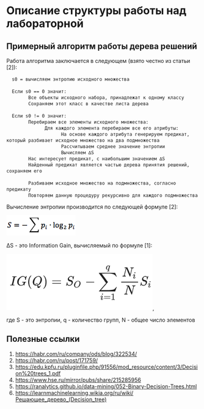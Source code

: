 # Описание структуры работы над лабораторной

## Примерный алгоритм работы дерева решений

Работа алгоритма заключается в следующем (взято честно из статьи [2]):

      s0 = вычисляем энтропию исходного множества
      
      Если s0 == 0 значит:
            Все объекты исходного набора, принадлежат к одному классу
            Сохраняем этот класс в качестве листа дерева
            
      Если s0 != 0 значит:
            Перебираем все элементы исходного множества:
                  Для каждого элемента перебираем все его атрибуты:
                        На основе каждого атрибута генерируем предикат, который разбивает исходное множество на два подмножества
                        Рассчитываем среднее значение энтропии
                        Вычисляем ∆S
            Нас интересует предикат, с наибольшим значением ∆S
            Найденный предикат является частью дерева принятия решений, сохраняем его
            
            Разбиваем исходное множество на подмножества, согласно предикату
            Повторяем данную процедуру рекурсивно для каждого подмножества

Вычисление энтропии производится по следующей формуле [2]:

![Формула вычисления энтропии](https://github.com/Knzaytsev/IntroductionToML/raw/master/2%20lab/img/entropy.png)

∆S - это Information Gain, вычисляемый по формуле [1]:

![Формула вычисления Information Gain](https://github.com/Knzaytsev/IntroductionToML/raw/master/2%20lab/img/information%20gain.png),

где S - это энтропии, q - количество групп, N - общее число элементов


## Полезные ссылки
1.    https://habr.com/ru/company/ods/blog/322534/
2.    https://habr.com/ru/post/171759/
3.    https://edu.kpfu.ru/pluginfile.php/91556/mod_resource/content/3/Decision%20trees_1.pdf
4.    https://www.hse.ru/mirror/pubs/share/215285956
5.    https://ranalytics.github.io/data-mining/052-Binary-Decision-Trees.html
6.    https://learnmachinelearning.wikia.org/ru/wiki/Решающее_дерево_(Decision_tree)
